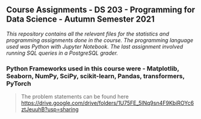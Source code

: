 ##  Course Assignments - DS 203 - Programming for Data Science - Autumn Semester 2021


*This repository contains all the relevant files for the statistics and programming assignments done in the course. The programming language used was Python with Jupyter Notebook. The last assignment involved running SQL queries in a PostgreSQL grader.*

### Python Frameworks used in this course were - Matplotlib, Seaborn, NumPy, SciPy, scikit-learn, Pandas, transformers, PyTorch
> The problem statements can be found here https://drive.google.com/drive/folders/1U75FE_5lNq9sn4F9KbiROYc6ztJeuuhB?usp=sharing
